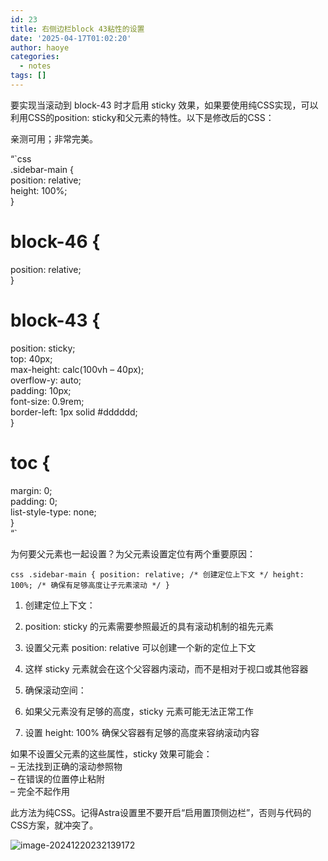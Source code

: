 ```yaml
---
id: 23
title: 右侧边栏block 43粘性的设置
date: '2025-04-17T01:02:20'
author: haoye
categories:
  - notes
tags: []
---
```


要实现当滚动到 block-43 时才启用 sticky 效果，如果要使用纯CSS实现，可以利用CSS的position: sticky和父元素的特性。以下是修改后的CSS：

亲测可用；非常完美。

“\`css\
.sidebar-main {\
position: relative;\
height: 100%;\
}

# block-46 {

position: relative;\
}

# block-43 {

position: sticky;\
top: 40px;\
max-height: calc(100vh – 40px);\
overflow-y: auto;\
padding: 10px;\
font-size: 0.9rem;\
border-left: 1px solid #dddddd;\
}

# toc {

margin: 0;\
padding: 0;\
list-style-type: none;\
}\
“\`

为何要父元素也一起设置？为父元素设置定位有两个重要原因：

`css
.sidebar-main {
position: relative; /* 创建定位上下文 */
height: 100%; /* 确保有足够高度让子元素滚动 */
}`

1. 创建定位上下文：

2. position: sticky 的元素需要参照最近的具有滚动机制的祖先元素

3. 设置父元素 position: relative 可以创建一个新的定位上下文

4. 这样 sticky 元素就会在这个父容器内滚动，而不是相对于视口或其他容器

5. 确保滚动空间：

6. 如果父元素没有足够的高度，sticky 元素可能无法正常工作

7. 设置 height: 100% 确保父容器有足够的高度来容纳滚动内容

如果不设置父元素的这些属性，sticky 效果可能会：\
– 无法找到正确的滚动参照物\
– 在错误的位置停止粘附\
– 完全不起作用

此方法为纯CSS。记得Astra设置里不要开启“启用置顶侧边栏”，否则与代码的CSS方案，就冲突了。

![image-20241220232139172](https://docu-1319658309.cos.ap-guangzhou.myqcloud.com/image-20241220232139172.png)
